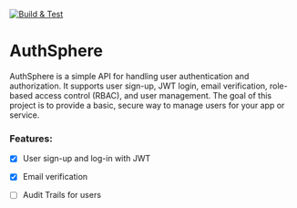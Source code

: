 [![Build & Test](https://github.com/mohitkumarsahni/authsphere/actions/workflows/action.yml/badge.svg)](https://github.com/mohitkumarsahni/authsphere/actions/workflows/action.yml)

# AuthSphere

AuthSphere is a simple API for handling user authentication and authorization. 
It supports user sign-up, JWT login, email verification, role-based access control (RBAC), and user management.
The goal of this project is to provide a basic, secure way to manage users for your app or service.

### Features:
-[x] User sign-up and log-in with JWT

-[x] Email verification

-[ ] Audit Trails for users

